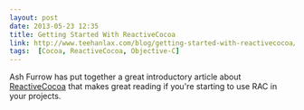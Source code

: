 ```yaml
---
layout: post
date: 2013-05-23 12:35
title: Getting Started With ReactiveCocoa
link: http://www.teehanlax.com/blog/getting-started-with-reactivecocoa/
tags:  [Cocoa, ReactiveCocoa, Objective-C]
---
```


Ash Furrow has put together a great introductory article about [ReactiveCocoa](http://github.com/ReactiveCocoa/ReactiveCocoa/) that makes great reading if you're starting to use RAC in your projects.
